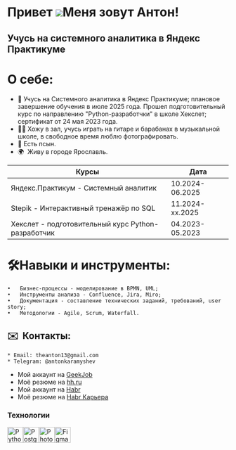 Привет ![](https://user-images.githubusercontent.com/18350557/176309783-0785949b-9127-417c-8b55-ab5a4333674e.gif)Меня зовут Антон!
=============================================================================================================================

Учусь на системного аналитика в Яндекс Практикуме
-------------------------------------------------

# О себе:  
* 🧠 Учусь на Системного аналитика в Яндекс Практикуме; плановое завершение обучения в июле 2025 года. Прошел подготовительный курс по направлению "Python-разработчки" в школе Хекслет; сертификат от 24 мая 2023 года.
* 🙋‍♂️ Хожу в зал, учусь играть на гитаре и барабанах в музыкальной школе, в свободное время люблю фотографировать. 
* 🐶 Есть псын.
* 🌍  Живу в городе Ярославль.

| Курсы  | Дата  |
| ------------- | ------------- |
| Яндекс.Практикум - Системный аналитик  | 10.2024-06.2025  |
| Stepik - Интерактивный тренажёр по SQL  | 11.2024-xx.2025  |
| Хекслет - подготовительный курс Python-разработчик  | 04.2023-05.2023  |

# 🛠Навыки и инструменты: 
	•	Бизнес-процессы - моделирование в BPMN, UML;
	•	Инструменты анализа - Confluence, Jira, Miro;
	•	Документация - составление технических заданий, требований, user story;
	•	Методологии - Agile, Scrum, Waterfall.

## ✉️  Контакты:
    * Email: theanton13@gmail.com
    * Telegram: @antonkaramyshev
    
* Мой аккаунт на [GeekJob](https://gkjb.ru/gvGM)
* Моё резюме на [hh.ru](https://yaroslavl.hh.ru/applicant/resumes/view?resume=5970c7caff0546182f0039ed1f457565616f65)
* Мой аккаунт на [Habr](https://habr.com/ru/users/theuna/)
* Моё резюме на [Habr Карьера](https://career.habr.com/theuna)

### Технологии
<a href="https://www.python.org/" target="_blank" rel="noreferrer"><img src="https://raw.githubusercontent.com/danielcranney/readme-generator/main/public/icons/skills/python-colored.svg" width="36" height="36" alt="Python" /></a><a href="https://www.postgresql.org/" target="_blank" rel="noreferrer"><img src="https://raw.githubusercontent.com/danielcranney/readme-generator/main/public/icons/skills/postgresql-colored.svg" width="36" height="36" alt="PostgreSQL" /></a><a href="https://www.adobe.com/uk/products/photoshop.html" target="_blank" rel="noreferrer"><img src="https://raw.githubusercontent.com/danielcranney/readme-generator/main/public/icons/skills/photoshop-colored.svg" width="36" height="36" alt="Photoshop" /></a><a href="https://www.figma.com/" target="_blank" rel="noreferrer"><img src="https://raw.githubusercontent.com/danielcranney/readme-generator/main/public/icons/skills/figma-colored.svg" width="36" height="36" alt="Figma" /></a>
</p>
